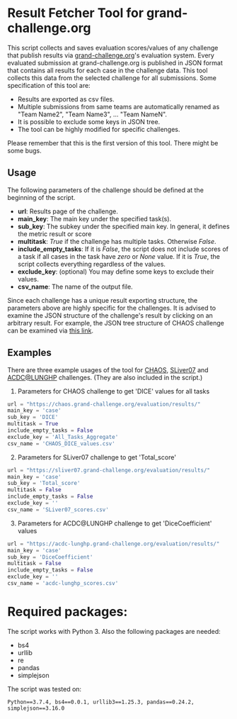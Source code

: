 
# Result Fetcher Tool for grand-challenge.org

This script collects and saves evaluation scores/values of any challenge that publish results via [grand-challenge.org](grand-challenge.org)'s evaluation system. Every evaluated submission at grand-challenge.org is published in JSON format that contains all results for each case in the challenge data. This tool collects this data from the selected challenge for all submissions. Some specification of this tool are: 

- Results are exported as csv files. 
- Multiple submissions from same teams are automatically renamed as "Team Name2", "Team Name3", ... "Team NameN".
- It is possible to exclude some keys in JSON tree.
- The tool can be highly modified for specific challenges.

Please remember that this is the first version of this tool. There might be some bugs.

## Usage
The following parameters of the challenge should be defined at the beginning of the script. 
 - **url**: Results page of the challenge.
 - **main_key**: The main key under the specified task(s). 
 -   **sub_key**: The subkey under the specified main key. In general, it defines the metric result or score 
  -  **multitask**: *True* if the challenge has multiple tasks. Otherwise *False*.
  -  **include_empty_tasks**: If it is *False*, the script does not include scores of a task if all cases in the task have *zero* or *None* value. If it is *True*, the script collects everything regardless of the values.
  -  **exclude_key**: (optional) You may define some keys to exclude their values.
  -  **csv_name**: The name of the output file.

Since each challenge has a unique result exporting structure, the parameters above are highly specific for the challenges. It is advised to examine the JSON structure of the challenge's result by clicking on an arbitrary result. For example, the JSON tree structure of CHAOS challenge can be examined via [this link](https://chaos.grand-challenge.org/evaluation/results/9c1281b8-a6e2-44bf-b3b3-ed1167fcfb20/).


## Examples
 There are three example usages of the tool for [CHAOS](https://chaos.grand-challenge.org/), [SLiver07](https://sliver07.grand-challenge.org/) and [ACDC@LUNGHP](https://acdc-lunghp.grand-challenge.org/) challenges. (They are also included in the script.)

1. Parameters for CHAOS challenge to get 'DICE' values for all tasks
```python
url = "https://chaos.grand-challenge.org/evaluation/results/" 
main_key = 'case'
sub_key = 'DICE'
multitask = True
include_empty_tasks = False
exclude_key = 'All_Tasks_Aggregate'
csv_name = 'CHAOS_DICE_values.csv'
```
2. Parameters for SLiver07 challenge to get 'Total_score'
```python
url = "https://sliver07.grand-challenge.org/evaluation/results/"
main_key = 'case'
sub_key = 'Total_score'
multitask = False
include_empty_tasks = False
exclude_key = ''
csv_name = 'SLiver07_scores.csv'
```

3. Parameters for ACDC@LUNGHP challenge to get 'DiceCoefficient' values
```python
url = "https://acdc-lunghp.grand-challenge.org/evaluation/results/"
main_key = 'case'
sub_key = 'DiceCoefficient'
multitask = False
include_empty_tasks = False
exclude_key = ''
csv_name = 'acdc-lunghp_scores.csv'
```

# Required packages: 
The script works with Python 3. Also the following packages are needed:
- bs4
- urllib
- re
- pandas
- simplejson

The script was tested on:
```
Python==3.7.4, bs4==0.0.1, urllib3==1.25.3, pandas==0.24.2, simplejson==3.16.0 
```
